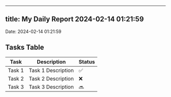 
---
title: My Daily Report 2024-02-14 01:21:59
---

Date: 2024-02-14 01:21:59

## Tasks Table

| Task | Description | Status |
|------|-------------|--------|
| Task 1 | Task 1 Description | ✅ |
| Task 2 | Task 2 Description | ❌ |
| Task 3 | Task 3 Description | 🔜 |
